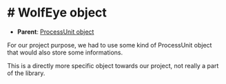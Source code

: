 # # WolfEye object

- **Parent**: [ProcessUnit object](ProcessUnit.md)

For our project purpose, we had to use some kind of ProcessUnit object that would
also store some informations.

This is a directly more specific object towards our project, not really a part of
the library.

